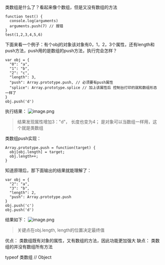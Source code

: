 类数组是什么了？看起来像个数组，但是又没有数组的方法
```
function test() {
  console.log(arguments)
  arguments.push(7) // 报错
}
test(1,2,3,4,5,6)
```
下面来看一个例子：有个obj的对象该对象有0，1，2，3个属性，还有length和push方法，push用的是数组的push方法，执行完会怎样？
```
var obj = {
  "0": "a",
  "1": "b",
  "2": "c",
  "length": 3,
  "push": Array.prototype.push, // 必须要有push属性
  "splice": Array.prototype.splice // 加上该属性后 控制台打印的就和数组形态一样了
}
obj.push('d')
```
执行结果：
![image.png](https://upload-images.jianshu.io/upload_images/12953648-0d493152824c110c.png?imageMogr2/auto-orient/strip%7CimageView2/2/w/1240)
> 结果发现属性增加3："d"， 长度也变为4；
是对象可以当数组一样用，这个就是类数组

类数组push实现：
```
Array.prototype.push = function(target) {
  obj[obj.length] = target;
  obj.length++;
}
```
知道原理后，那下面输出的结果就能理解了：
```
var obj = {
  "2": "a",
  "3": "b",
  "length": 2,
  "push": Array.prototype.push
}
obj.push('c')
obj.push('d')
```
结果如下：
![image.png](https://upload-images.jianshu.io/upload_images/12953648-295d4c754538f5e3.png?imageMogr2/auto-orient/strip%7CimageView2/2/w/1240)
> 关键点在obj.length, length的位置决定最终值

优点：
类数组既有对象的属性，又有数组的方法，因此功能更加强大
缺点：
类数组的并没有数组所有方法

typeof 类数组  // Object